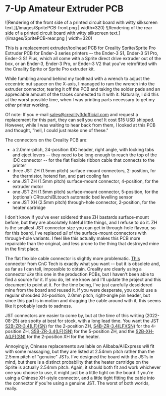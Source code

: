 # 7-Up Amateur Extruder PCB

![Rendering of the front side of a printed circuit board with witty silkscreen text.](/images/SpritePCB-front.png | width=320) ![Rendering of the rear side of a printed circuit board with witty silkscreen text.](/images/SpritePCB-rear.png | width=320)

This is a replacement extruder/toolhead PCB for Creality Sprite/Sprite Pro Extruder PCB for Ender-3 series printers -- the Ender-3 S1, Ender-3 S1 Pro, Ender-3 S1 Plus, which all come with a Sprite direct drive extruder out of the box, or an Ender-3, Ender-3 Pro, or Ender-3 V2 that you've retrofitted with the Creality Sprite or Sprite Pro extruder kit.

While fumbling around behind my toolhead with a wrench to adjust the eccentric nut spacer on the X-axis, I managed to ram the wrench into the extruder connector, tearing it off the PCB and taking the solder pads and an appreciable amount of the traces connected to it with it. Naturally, I did this at the worst possible time, when I was printing parts necessary to get my _other_ printer working.

Of note: If you e-mail sales@creality3dofficial.com and request a replacement for this part, they can sell you one! It cost $15 USD shipped. However, while I was waiting to hear back from them, I looked at this PCB and thought, "hell, I could just make one of these."

The connectors on the Creality PCB are: 
- a 2.0mm-pitch, 24-position IDC header, right angle, with locking tabs and eject levers -- they need to be long enough to reach the top of the IDC connector -- for the flat flexible ribbon cable that connects to the printer
- three JST ZH (1.5mm pitch) surface-mount connectors, 2-position, for the thermistor, hotend fan, and part cooling fan
- one JST ZH (1.5mm pitch) surface-mount connector, 4-position, for the extruder motor
- one JST ZH (1.5mm pitch) surface-mount connector, 5-position, for the (optional) CRtouch/BLtouch automatic bed levelling sensor
- one JST XH (2.5mm pitch) through-hole connector, 2-position, for the heater cartridge

I don't know if you've ever soldered these ZH bastards surface-mount before, but they are absolutely hateful little things, and I refuse to do it. ZH is the smallest JST connector size you can get in through-hole flavour, so for this board, I've replaced _all_ of the surface-mount connectors with through-hole variants. I feel like this actually makes this PCB more repairable than the original, and less prone to the thing that destroyed mine in the first place.

The flat flexible cable connector is slightly more problematic. [This](https://www.digikey.ca/en/products/detail/cnc-tech/3110-24-002-13-00/3882488) connector from CnC Tech is exactly what you want -- but it is obsolete and, as far as I can tell, impossible to obtain. Creality are clearly using a connector _like_ this one in the production PCBs, but I haven't been able to find a source for it. If you do, let me know and I'll update the project and this document to point at it. For the time being, I've just carefully desoldered mine from the board and reused it. If you were desperate, you could use a regular shrouded 24-position, 2.0mm pitch, right-angle pin header, but since this part is in motion and dragging the cable around with it, this seems like it probably leads to sadness.

JST connectors are easier to come by, but at the time of this writing (2022-08-25) are spotty at best for stock, with a long lead time. You want the JST [S2B-ZR-3.4(LF)(SN)](https://www.digikey.ca/en/products/detail/jst-sales-america-inc/s2b-zr-3-4-lf-sn/4806278) for the 2-position ZH, [S4B-ZR-3.4(LF)(SN)](https://www.digikey.ca/en/products/detail/jst-sales-america-inc/s4b-zr-3-4-lf-sn/7802286) for the 4-position ZH, [S5B-ZR-3.4(LF)(SN)](https://www.digikey.ca/en/products/detail/jst-sales-america-inc/s5b-zr-3-4-lf-sn/9972250) for the 5-position ZH, and the [S2B-XH-A(LF)(SN)](https://www.digikey.ca/en/products/detail/jst-sales-america-inc/S2B-XH-A-LF-SN/1651055) for the 2-position XH for the heater.

Annoyingly, Chinese replacements available on Alibaba/AliExpress _will_ fit with some massaging, but they are listed at 2.54mm pitch rather than the 2.5mm pitch of "genuine" JSTs. I've designed the board with the JSTs in mind, but there is a distinct probability that the heater cartridge on the Sprite is actually 2.54mm pitch. Again, it should both fit and work whichever one you choose to use, it might just be a little tight on the board if you're using a Chinese XH-style connector, and a little tight fitting the cable into the connector if you're using a genuine JST. The worst of both worlds, really.
